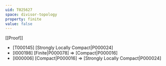 ```yaml
---
uid: T025627
space: divisor-topology
property: finite
value: false
---
```

[[Proof]]

* [T000145] [Strongly Locally Compact|P000024]
* [I000198] [Finite|P000078] => [Compact|P000016]
* [I000006] [Compact|P000016] => [Strongly Locally Compact|P000024]

